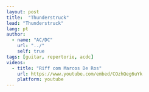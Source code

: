 ```yaml
---
layout: post
title:  "Thunderstruck"
lead: "Thunderstruck"
lang: pt
author:
  - name: "AC/DC"
    url: "../"
    self: true
tags: [guitar, repertorie, acdc]
videos:
  - title: "Riff com Marcos De Ros"
    url: https://www.youtube.com/embed/COzhQeg6uYk
    platform: youtube
---
```

